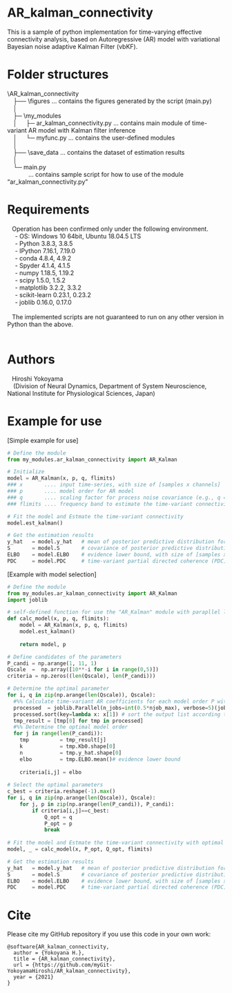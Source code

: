 # AR_kalman_connectivity<br>
This is a sample of python implementation for time-varying effective connectivity analysis, based on Autoregressive (AR) model with variational Bayesian noise adaptive Kalman Filter (vbKF). <br>

# Folder structures<br>
\AR_kalman_connectivity<br>
&ensp;&ensp;├── \figures … contains the figures generated by the script (main.py)<br>
&ensp;&ensp;│<br>
&ensp;&ensp;├─ \my_modules<br>
&ensp;&ensp;│&ensp;&ensp;&ensp;├─ ar_kalman_connectivity.py … contains main module of time-variant AR model with Kalman filter inference<br>
&ensp;&ensp;│&ensp;&ensp;&ensp;└─ myfunc.py … contains the user-defined modules<br>
&ensp;&ensp;│<br>
&ensp;&ensp;├── \save_data … contains the dataset of estimation results <br>
&ensp;&ensp;│<br>
&ensp;&ensp;└─ main.py <br>
&ensp;&ensp;&ensp;&ensp;&ensp;&ensp;&ensp;… contains sample script for how to use of the module “ar_kalman_connectivity.py”  <br>


# Requirements<br>
&ensp; Operation has been confirmed only under the following environment. <br>
&ensp;&ensp; - OS: Windows 10 64bit, Ubuntu 18.04.5 LTS <br>
&ensp;&ensp; - Python 3.8.3, 3.8.5 <br>
&ensp;&ensp; - IPython 7.16.1, 7.19.0 <br>
&ensp;&ensp; - conda 4.8.4, 4.9.2  <br>
&ensp;&ensp; - Spyder 4.1.4, 4.1.5 <br>
&ensp;&ensp; - numpy 1.18.5, 1.19.2 <br>
&ensp;&ensp; - scipy 1.5.0, 1.5.2 <br>
&ensp;&ensp; - matplotlib 3.2.2, 3.3.2<br>
&ensp;&ensp; - scikit-learn 0.23.1, 0.23.2 <br>
&ensp;&ensp; - joblib 0.16.0, 0.17.0 <br>
&ensp; <br>
&ensp; The implemented scripts are not guaranteed to run on any other version in Python than the above.<br>
&ensp; <br>
# Authors<br>
&ensp; Hiroshi Yokoyama<br>
&ensp;&ensp;(Division of Neural Dynamics, Department of System Neuroscience, National Institute for Physiological Sciences, Japan)<br>

# Example for use<br>
[Simple example for use]<br>
```python
# Define the module
from my_modules.ar_kalman_connectivity import AR_Kalman

# Initialize
model = AR_Kalman(x, p, q, flimits)
### x       .... input time-series, with size of [samples x channels]
### p       .... model order for AR model
### q       .... scaling factor for process noise covariance (e.g., q = 1E-5) 
### flimits .... frequency band to estimate the time-variant connectivity (e.g., flimits = np.array([8, 12]) ) 

# Fit the model and Estmate the time-variant connectivity
model.est_kalman()

# Get the estimation results
y_hat   = model.y_hat   # mean of posterior predictive distribution for the observation model, with size of [samples x channels]
S       = model.S       # covariance of posterior predictive distribution for the observation model, with size of [channels x channels x samples]
ELBO    = model.ELBO    # evidence lower bound, with size of [samples x 1]
PDC     = model.PDC     # time-variant partial directed coherence (PDC), with size of [channels x channels x samples]
```

[Example with model selection]<br>
```python
# Define the module
from my_modules.ar_kalman_connectivity import AR_Kalman
import joblib

# self-defined function for use the "AR_Kalman" module with parapllel loop
def calc_model(x, p, q, flimits):
    model = AR_Kalman(x, p, q, flimits)
    model.est_kalman()
    
    return model, p

# Define candidates of the parameters
P_candi = np.arange(1, 11, 1)
Qscale  =  np.array([10**-i for i in range(0,5)])
criteria = np.zeros((len(Qscale), len(P_candi)))

# Determine the optimal parameter
for i, q in zip(np.arange(len(Qscale)), Qscale):
  #%% Calculate time-variant AR coefficients for each model order P with noise scaling factor uc
  processed  = joblib.Parallel(n_jobs=int(0.5*njob_max), verbose=5)(joblib.delayed(calc_model)(x, p, q, flimits) for p in P_candi)
  processed.sort(key=lambda x: x[1]) # sort the output list according to the model order
  tmp_result = [tmp[0] for tmp in processed]
  #%% Determine the optimal model order
  for j in range(len(P_candi)):
    tmp          = tmp_result[j]
    k            = tmp.Kb0.shape[0]
    n            = tmp.y_hat.shape[0]
    elbo         = tmp.ELBO.mean()# evidence lower bound
                
    criteria[i,j] = elbo
    
# Select the optimal parameters
c_best = criteria.reshape(-1).max()
for i, q in zip(np.arange(len(Qscale)), Qscale):
    for j, p in zip(np.arange(len(P_candi)), P_candi):
        if criteria[i,j]==c_best:
            Q_opt = q
            P_opt = p
            break
        
# Fit the model and Estmate the time-variant connectivity with optimal parameters
model, _ = calc_model(x, P_opt, Q_opt, flimits)

# Get the estimation results
y_hat   = model.y_hat   # mean of posterior predictive distribution for the observation model, with size of [samples x channels]
S       = model.S       # covariance of posterior predictive distribution for the observation model, with size of [channels x channels x samples]
ELBO    = model.ELBO    # evidence lower bound, with size of [samples x 1]
PDC     = model.PDC     # time-variant partial directed coherence (PDC), with size of [channels x channels x samples]
```

# Cite<br>

Please cite my GitHub repository if you use this code in your own work:

```
@software{AR_kalman_connectivity,
  author = {Yokoyana H.},
  title = {AR_kalman_connectivity},
  url = {https://github.com/myGit-YokoyamaHiroshi/AR_kalman_connectivity},
  year = {2021}
}
```
